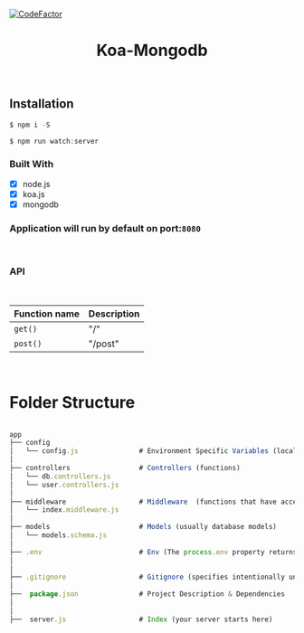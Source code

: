 [![CodeFactor](https://www.codefactor.io/repository/github/bartek-figat/koa-mongodb/badge)](https://www.codefactor.io/repository/github/bartek-figat/koa-mongodb)

<h1 align="center"> Koa-Mongodb </h1> <br>

## Installation

```javascript
$ npm i -S
```

```javascript
$ npm run watch:server
```

### Built With

- [x] node.js
- [x] koa.js
- [x] mongodb

### Application will run by default on port:`8080`

<br>
<h3 align=""> API </h3> <br>

| Function name | Description |
| ------------- | ----------- |
| `get()`       | "/"         |
| `post()`      | "/post"     |

<br>

# Folder Structure

```javascript

app
├── config
│   └── config.js               # Environment Specific Variables (local/dev/production)
│
├── controllers                 # Controllers (functions)
│   └── db.controllers.js
│   └── user.controllers.js
│
├── middleware                  # Middleware  (functions that have access to object (req), object (res), and the next middleware function )
│   └── index.middleware.js
│
├── models                      # Models (usually database models)
│   └── models.schema.js
│
├── .env                        # Env (The process.env property returns an object containing the user environment)
│
│
├── .gitignore                  # Gitignore (specifies intentionally untracked files to ignore)
│
├──  package.json               # Project Description & Dependencies
│
│
├──  server.js                  # Index (your server starts here)


```
